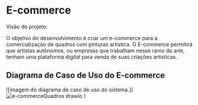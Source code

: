 # E-commerce
Visão do projeto:

O objetivo do desenvolvimento é criar um e-commerce para a comercialização de quadros com pinturas artística. O E-commerce permitirá que artistas autônomos, ou empresas que trabalham nesse ramo da arte, tenham uma plataforma digital para venda de suas criações artísticas.

## Diagrama de Caso de Uso do E-commerce

![imagem do diagrama de caso de uso do sistema.](![e-commerceQuadros drawio](https://github.com/franpl-pr/E-commerce/assets/52611643/3a3841e8-a33b-475e-97df-e139856e9fc1)
)


